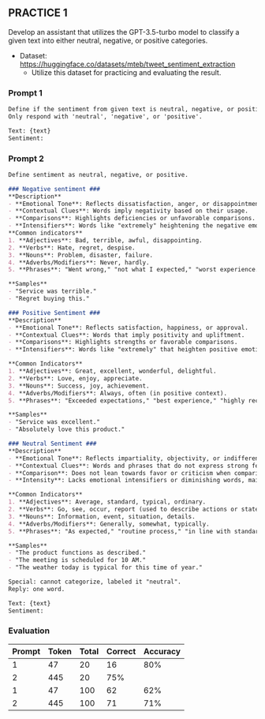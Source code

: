 ## PRACTICE 1
Develop an assistant that utilizes the GPT-3.5-turbo model to classify a given text into either neutral, negative, or positive categories.
- Dataset: https://huggingface.co/datasets/mteb/tweet_sentiment_extraction
    - Utilize this dataset for practicing and evaluating the result.


### Prompt 1
```markdown
Define if the sentiment from given text is neutral, negative, or positive.
Only respond with 'neutral', 'negative', or 'positive'.

Text: {text}
Sentiment:

```

### Prompt 2
```markdown
Define sentiment as neutral, negative, or positive.

### Negative sentiment ###
**Description**
- **Emotional Tone**: Reflects dissatisfaction, anger, or disappointment.
- **Contextual Clues**: Words imply negativity based on their usage.
- **Comparisons**: Highlights deficiencies or unfavorable comparisons.
- **Intensifiers**: Words like "extremely" heightening the negative emotion.
**Common indicators**
1. **Adjectives**: Bad, terrible, awful, disappointing.
2. **Verbs**: Hate, regret, despise.
3. **Nouns**: Problem, disaster, failure.
4. **Adverbs/Modifiers**: Never, hardly.
5. **Phrases**: "Went wrong," "not what I expected," "worst experience."

**Samples**
- "Service was terrible."
- "Regret buying this."

### Positive Sentiment ###
**Description**
- **Emotional Tone**: Reflects satisfaction, happiness, or approval.
- **Contextual Clues**: Words that imply positivity and upliftment.
- **Comparisons**: Highlights strengths or favorable comparisons.
- **Intensifiers**: Words like "extremely" that heighten positive emotion.

**Common Indicators**
1. **Adjectives**: Great, excellent, wonderful, delightful.
2. **Verbs**: Love, enjoy, appreciate.
3. **Nouns**: Success, joy, achievement.
4. **Adverbs/Modifiers**: Always, often (in positive context).
5. **Phrases**: "Exceeded expectations," "best experience," "highly recommend."

**Samples**
- "Service was excellent."
- "Absolutely love this product."

### Neutral Sentiment ###
**Description**
- **Emotional Tone**: Reflects impartiality, objectivity, or indifference. The language is used simply to convey information without emotional influence or subjective bias.
- **Contextual Clues**: Words and phrases that do not express strong feelings or emotions, instead focusing on facts or straightforward descriptions.
- **Comparison**: Does not lean towards favor or criticism when comparisons are made, maintaining a balanced view.
- **Intensity**: Lacks emotional intensifiers or diminishing words, maintaining a moderate tone.

**Common Indicators**
1. **Adjectives**: Average, standard, typical, ordinary.
2. **Verbs**: Go, see, occur, report (used to describe actions or states in a factual manner).
3. **Nouns**: Information, event, situation, details.
4. **Adverbs/Modifiers**: Generally, somewhat, typically.
5. **Phrases**: "As expected," "routine process," "in line with standards."

**Samples**
- "The product functions as described."
- "The meeting is scheduled for 10 AM."
- "The weather today is typical for this time of year."

Special: cannot categorize, labeled it "neutral".
Reply: one word.

Text: {text}
Sentiment:
```

### Evaluation
| Prompt | Token | Total | Correct | Accuracy |
| --- | --- | --- | --- | --- |
| 1 | 47 | 20 | 16 | 80% |
| 2 | 445 | 20 | 75% |
| 1 | 47 | 100 | 62 | 62% |
| 2 | 445 | 100 | 71 | 71% |
